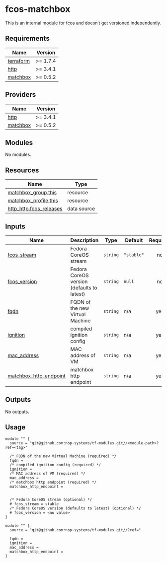 # fcos-matchbox

This is an internal module for fcos and doesn’t get versioned independently.

<!-- BEGIN_TF_DOCS -->
## Requirements

| Name | Version |
|------|---------|
| <a name="requirement_terraform"></a> [terraform](#requirement\_terraform) | >= 1.7.4 |
| <a name="requirement_http"></a> [http](#requirement\_http) | >= 3.4.1 |
| <a name="requirement_matchbox"></a> [matchbox](#requirement\_matchbox) | >= 0.5.2 |

## Providers

| Name | Version |
|------|---------|
| <a name="provider_http"></a> [http](#provider\_http) | >= 3.4.1 |
| <a name="provider_matchbox"></a> [matchbox](#provider\_matchbox) | >= 0.5.2 |

## Modules

No modules.

## Resources

| Name | Type |
|------|------|
| [matchbox_group.this](https://registry.terraform.io/providers/poseidon/matchbox/latest/docs/resources/group) | resource |
| [matchbox_profile.this](https://registry.terraform.io/providers/poseidon/matchbox/latest/docs/resources/profile) | resource |
| [http_http.fcos_releases](https://registry.terraform.io/providers/hashicorp/http/latest/docs/data-sources/http) | data source |

## Inputs

| Name | Description | Type | Default | Required |
|------|-------------|------|---------|:--------:|
| <a name="input_fcos_stream"></a> [fcos\_stream](#input\_fcos\_stream) | Fedora CoreOS stream | `string` | `"stable"` | no |
| <a name="input_fcos_version"></a> [fcos\_version](#input\_fcos\_version) | Fedora CoreOS version (defaults to latest) | `string` | `null` | no |
| <a name="input_fqdn"></a> [fqdn](#input\_fqdn) | FQDN of the new Virtual Machine | `string` | n/a | yes |
| <a name="input_ignition"></a> [ignition](#input\_ignition) | compiled ignition config | `string` | n/a | yes |
| <a name="input_mac_address"></a> [mac\_address](#input\_mac\_address) | MAC address of VM | `string` | n/a | yes |
| <a name="input_matchbox_http_endpoint"></a> [matchbox\_http\_endpoint](#input\_matchbox\_http\_endpoint) | matchbox http endpoint | `string` | n/a | yes |

## Outputs

No outputs.

## Usage

```hcl
module "" {
  source = "git@github.com:nop-systems/tf-modules.git//<module-path>?ref=<tag>"
  
  /* FQDN of the new Virtual Machine (required) */
  fqdn =
  /* compiled ignition config (required) */
  ignition =
  /* MAC address of VM (required) */
  mac_address =
  /* matchbox http endpoint (required) */
  matchbox_http_endpoint =

  
  /* Fedora CoreOS stream (optional) */
  # fcos_stream = stable
  /* Fedora CoreOS version (defaults to latest) (optional) */
  # fcos_version = <no value>
}

module "" {
  source = "git@github.com:nop-systems/tf-modules.git//?ref="
  
  fqdn =
  ignition =
  mac_address =
  matchbox_http_endpoint =
}
```
<!-- END_TF_DOCS -->
